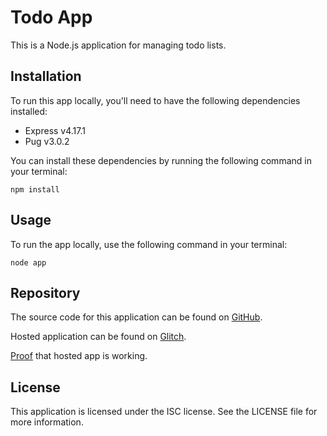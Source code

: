 # Todo App

This is a Node.js application for managing todo lists.

## Installation

To run this app locally, you'll need to have the following dependencies installed:

- Express v4.17.1
- Pug v3.0.2

You can install these dependencies by running the following command in your terminal:

``npm install``

## Usage

To run the app locally, use the following command in your terminal:

``node app``


## Repository

The source code for this application can be found on [GitHub](https://github.com/yoshimumoto/todo-app).

Hosted application can be found on [Glitch](https://palm-snapdragon-steed.glitch.me/).

[Proof](https://imgur.com/a/z9mYbYW) that hosted app is working.

## License

This application is licensed under the ISC license. See the LICENSE file for more information.
